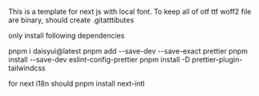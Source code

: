This is a template for next js with local font.
To keep all of otf ttf woff2 file are binary, should create .gitatttibutes

only install following dependencies

pnpm i daisyui@latest
pnpm add --save-dev --save-exact prettier
pnpm install --save-dev eslint-config-prettier
pnpm install -D prettier-plugin-tailwindcss

for next i18n should
pnpm install next-intl
